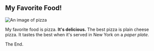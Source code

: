 ## My Favorite Food!
![An image of pizza](https://i.pinimg.com/564x/7d/96/83/7d96831ab56e23ba373f35995c02371e.jpg)  

My favorite food is pizza. **It's delicious.** The best pizza is plain cheese pizza. It tastes the best when it's served in New York on a *paper plate*. 

The End. 